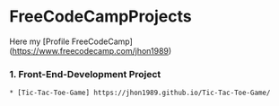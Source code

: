 # FreeCodeCampProjects
Here my [Profile FreeCodeCamp] (https://www.freecodecamp.com/jhon1989)


###  1. Front-End-Development Project
    * [Tic-Tac-Toe-Game] https://jhon1989.github.io/Tic-Tac-Toe-Game/



